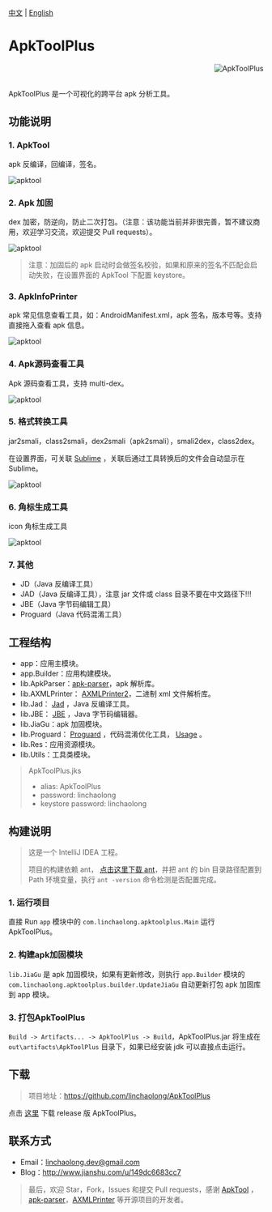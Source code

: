 
[中文](README.md) | [English](README_en.md)

# ApkToolPlus

<a href="https://github.com/linchaolong/ApkToolPlus">
    <img src="doc/logo.png" alt="ApkToolPlus" title="ApkToolPlus" align="right" />
</a>
<br/><br/>

ApkToolPlus 是一个可视化的跨平台 apk 分析工具。

## 功能说明

### 1. ApkTool 

apk 反编译，回编译，签名。

![apktool](doc/apktool.jpg)

### 2. Apk 加固

dex 加密，防逆向，防止二次打包。（注意：该功能当前并非很完善，暂不建议商用，欢迎学习交流，欢迎提交 Pull requests）。

![apktool](doc/jiagu.jpg)

> 注意：加固后的 apk 启动时会做签名校验，如果和原来的签名不匹配会启动失败，在设置界面的 ApkTool 下配置 keystore。

### 3. ApkInfoPrinter

apk 常见信息查看工具，如：AndroidManifest.xml，apk 签名，版本号等。支持直接拖入查看 apk 信息。

![apktool](doc/apkinfoprinter.png)

### 4. Apk源码查看工具 

Apk 源码查看工具，支持 multi-dex。

![apktool](doc/jd.jpg)

### 5. 格式转换工具

jar2smali，class2smali，dex2smali（apk2smali），smali2dex，class2dex。

在设置界面，可关联 [Sublime](http://www.sublimetext.com/2) ，关联后通过工具转换后的文件会自动显示在 Sublime。

![apktool](doc/settings.jpg)

### 6. 角标生成工具

icon 角标生成工具

![apktool](doc/icon_tool.jpg)

### 7. 其他

- JD（Java 反编译工具）
- JAD（Java 反编译工具），注意 jar 文件或 class 目录不要在中文路径下!!!
- JBE（Java 字节码编辑工具）
- Proguard（Java 代码混淆工具）

## 工程结构

- app：应用主模块。
- app.Builder：应用构建模块。
- lib.ApkParser：[apk-parser](https://github.com/clearthesky/apk-parser)，apk 解析库。
- lib.AXMLPrinter： [AXMLPrinter2](https://code.google.com/archive/p/android4me/downloads)，二进制 xml 文件解析库。
- lib.Jad： [Jad](https://varaneckas.com/jad/) ，Java 反编译工具。
- lib.JBE： [JBE](http://cs.ioc.ee/~ando/jbe/) ，Java 字节码编辑器。
- lib.JiaGu：apk 加固模块。
- lib.Proguard： [Proguard](https://sourceforge.net/projects/proguard/files/) ，代码混淆优化工具， [Usage](https://www.guardsquare.com/en/proguard/manual/usage) 。
- lib.Res：应用资源模块。
- lib.Utils：工具类模块。

> ApkToolPlus.jks
> - alias: ApkToolPlus
> - password: linchaolong
> - keystore password: linchaolong

## 构建说明

> 这是一个 IntelliJ IDEA 工程。
>
> 项目的构建依赖 ant， [点击这里下载 ant](https://ant.apache.org/bindownload.cgi)，并把 ant 的 bin 目录路径配置到 Path 环境变量，执行 `ant -version` 命令检测是否配置完成。

### 1. 运行项目

直接 Run `app` 模块中的 `com.linchaolong.apktoolplus.Main` 运行 ApkToolPlus。

### 2. 构建apk加固模块
  
`lib.JiaGu` 是 apk 加固模块，如果有更新修改，则执行 `app.Builder` 模块的 `com.linchaolong.apktoolplus.builder.UpdateJiaGu` 自动更新打包 apk 加固库到 app 模块。

### 3. 打包ApkToolPlus

`Build -> Artifacts... -> ApkToolPlus -> Build`，ApkToolPlus.jar 将生成在 `out\artifacts\ApkToolPlus` 目录下，如果已经安装 jdk 可以直接点击运行。

## 下载

> 项目地址：https://github.com/linchaolong/ApkToolPlus

点击 [这里](release) 下载 release 版 ApkToolPlus。

## 联系方式

- Email：linchaolong.dev@gmail.com
- Blog：http://www.jianshu.com/u/149dc6683cc7

> 最后，欢迎 Star，Fork，Issues 和提交 Pull requests，感谢 [ApkTool](https://github.com/iBotPeaches/Apktool) ，[apk-parser](https://github.com/clearthesky/apk-parser)，[AXMLPrinter](https://code.google.com/archive/p/android4me/downloads) 等开源项目的开发者。

